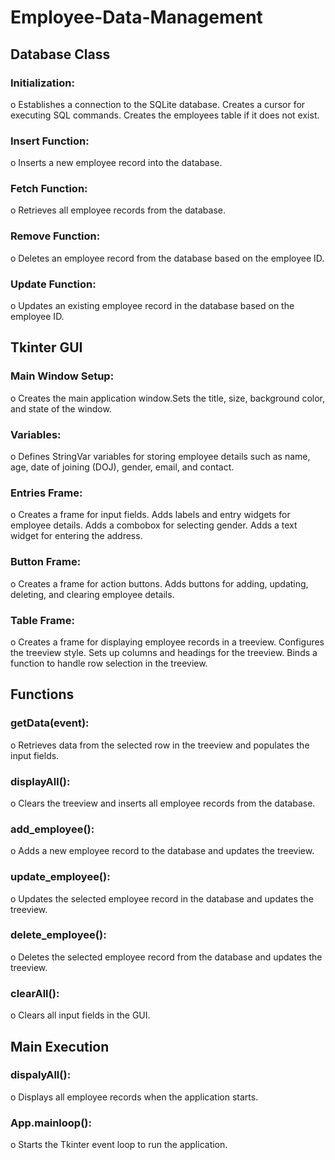 # Employee-Data-Management

## Database Class
### Initialization:
 o	Establishes a connection to the SQLite database. Creates a cursor for executing SQL commands. Creates the employees table if it does not exist.
### Insert Function:
 o	Inserts a new employee record into the database.
### Fetch Function:
 o	Retrieves all employee records from the database.
### Remove Function:
 o	Deletes an employee record from the database based on the employee ID.
### Update Function:
 o	Updates an existing employee record in the database based on the employee ID.
## Tkinter GUI
### Main Window Setup:
 o	Creates the main application window.Sets the title, size, background color, and state of the window.
### Variables:
 o	Defines StringVar variables for storing employee details such as name, age, date of joining (DOJ), gender, email, and contact.
### Entries Frame:
 o	Creates a frame for input fields. Adds labels and entry widgets for employee details. Adds a combobox for selecting gender. Adds a text widget for entering the address.
### Button Frame:
 o	Creates a frame for action buttons. Adds buttons for adding, updating, deleting, and clearing employee details.
### Table Frame:
 o	Creates a frame for displaying employee records in a treeview. Configures the treeview style. Sets up columns and headings for the treeview. Binds a function to handle row selection in the treeview.
## Functions
### getData(event):
 o	Retrieves data from the selected row in the treeview and populates the input fields.
### displayAll():
 o	Clears the treeview and inserts all employee records from the database.
### add_employee():
 o	Adds a new employee record to the database and updates the treeview.
### update_employee():
 o	Updates the selected employee record in the database and updates the treeview.
### delete_employee():
 o	Deletes the selected employee record from the database and updates the treeview.
### clearAll():
 o	Clears all input fields in the GUI.
## Main Execution
### dispalyAll():
 o	Displays all employee records when the application starts.
### App.mainloop():
 o	Starts the Tkinter event loop to run the application.
